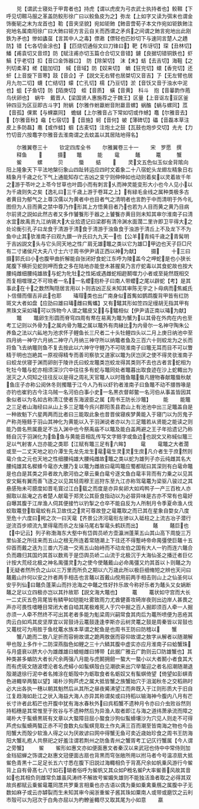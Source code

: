 <!-- { "loadSidebar": true } -->
　　兕【谓武士寝处于甲胄者也】持虎【谓以虎皮为弓衣武士执持者也】鲛韅【下呼见切韅马服之革盖防鲛形徐广曰以鲛鱼皮为之】弥龙【上如字又读为弭末也谓金饰衡轭之末为龙首也】鞈【音夹坚貌】宛如钜釶【釶音啻荀子本文作宛如钜鉄釶注宛地名属南阳徐广曰大釶曰钜方言云自关而西谓之矛呉之间谓之釶言宛地出此刚鉄为矛也】惨如蠭虿【言其中人之毒】僄遫【僄轻也匹妙切下与速同言楚人之趫防】错【七各切金涂也】【匹烧切通俗文曰刀锋曰】靶【布讶切】琛【丑林切】鱕【甫袁切又音烦】防【赋注甫亦切玉篇仓合切又音错】鑢【良据切错铜鉄也】虾　鰝【乎老切】扣【音口金饰器口】　防【除架切】　沫【末】蛣【去吉切】海靻【之列切柔革】槎【鉏加切】　蜮【音域】防【奴来切】　蜎【狂兖切】蠉【香兖切】还虷【上音旋下音寒】跂【音企】孑【説文无右臂也居桀切又音吉】孒【无左臂也居月九勿二切】蠛【亡结切】蠓【亡孔切】檽【乃豆切】淤【音饫又音于浊水中泥也】蛆【子鱼切】防【陌庚切】　蛭【音质】　蟥【音黄】　科斗　抱【音曓韵作菢鸟伏卵也】　蜗牛　戴晋人【梁国贤人惠施荐之于魏王】区量【上音讴左豆区釜钟四豆为区豆即古斗字】附蜗【尔雅作蚹蠃蚹音附蠃音螺】蜗醢【蜗与螺同】苽【音孤】倮累【与蜾蠃同】　蟾蠩【上尔雅音占下常如切或作蜍】鼁【尔雅音去】【尔雅音秋】鼀【七宿切】【音施】蚵【音何】蚾【薄碑切】礧【音磊本草注皮上多防磊】鼃【或作蛙】蝈【古麦切】注炮土之鼓【瓦鼓也炮步交切】圥圥【力竹切音六按鼁字尔雅音去淮南谓之去蚊盖以其居陆地得名】

　　尔雅翼卷三十
　　钦定四库全书
　　尔雅翼卷三十一
　　宋　罗愿　撰
　　释鱼
　　　　　摄　　鼈　　　能
　　鼋　　　鼇　　　鼍　　　蟹
　　鲎　　　螺　　　贝　　　蜃
　　蛣
　　
　　灵文五色似玉似金背隂向阳上隆象天下平法地槃衍象山四趾转运应四时文着象二十八宿蛇头龙翅左精象日右精象月千歳之化下气上通能知存亡吉凶之变宁则伸伸如也动则着矣以灵着故千年之游于苓叶之上苓今甘草也叶圆小而有刺言乆而神灵能变形大小也今人见小以为千歳则失之矣【逸礼曰三千歳上游于卷耳之上】有緑毛金线之属种类极多古者黄目为郁气之上尊汉儒以为黄者中也目者气之清明者也言酌于中而清明于外今礼图但为人目而黄之禁中尊乃作形其上方悟黄目者乃也若为人目而黄之黄乃目病尔前贤之説如此然古者又多作饕餮形于器之上饕餮亦黄目则未知其审尔淮南子曰清水宜故禹贡九江纳锡大大业拾遗记曰梁郡有清泠渊水面濶二里许即卫平得大之处论衡引孔子曰龙食于清游于清食于清游于浊鱼食于浊游于清丘上不及龙下不为鱼中止其欤淮南子曰观九鑚一许氏曰九九天一也【公羊青纯千歳之青髯明于吉凶説文头与它头同天地之性广肩无雄鼈之类以它为雄□甲边也天子巨□尺有二寸诸侯尺大夫八寸士六寸周书伊尹请正西以神为献】
　　摄
　　十三曰摄郭氏曰小也腹甲曲折解能自张闭好食蛇江东呼为陵盖今之呷蛇是也小狭长尾腹下横折见蛇则呷而食之多在陆地亦能登木甚腥臭乃言疗蛇毒以其食蛇故也按大腰纯雌细腰纯雄故与蛇为牝牡之性妬或遇雌蛇相趂鬭噬力小者或至毙然既相交而复相噬理之不可晓者一名一名蠳抱朴子曰南人带蠳之尾以辟蛇【考】是其事此在十之数然陶隠居言用以卜则吉凶正反未知其审陈无宇之卜母病而焦臧氏卜信僣而僣吉非此也耶
　　瑇瑁类也出广南身似首觜如鹦鹉腹背甲皆有红防斑文大者如盘【应劭曰雄曰瑇雌曰觜蠵】又有鼊其形如笠四足缦胡无指其甲有黒珠文采如瑇可以饰物今人谓之鼊皮又与鼊相似【伊尹请正南以瑇为献】
　　鼈
　　鼈卵生形圆而脊穹四周有帬在易离为鼈为蟹为以其骨在外肉在内也至考工记则以外骨为之属内骨为鼈之属以鼈外有肉縁比为内骨尔一名神守陶朱公养鱼之法以六畆地为池求怀子鲤鱼长三尺者二十头牡鲤四头以二月上庚日纳池中至四月纳一神守六月纳二神守八月纳三神守所以纳鼈者鱼及三百六十则蛟龙为之长而将鱼飞去纳鼈则鱼不复去按此以六神守守鲤乃不可晓淮南子曰鼈无耳而目不可以瞥精于明也岂絶其一原视得精专而善司察欤又道家以鼈为厌岂厌之使不得灵欤淮南子曰蛟龙伏寝于渊而卵剖于陵许氏曰蛟龙鼈类岂蛟龙得其类则不去也古者言蛇相为牝牡今鼈与蛇亦相须深沙穴中往往多有蛇与鼈同处者鼈暮出取食迹在沙上蛇輙出为泯灭之人伺知之往往反以是得之周礼天官鼈人以时簎鱼鼈蜃凡貍物春献鼈蜃秋献鱼庄子亦称公阅休冬则擉鼈于江今人乃有以虾钓者淮南子曰鱼鼈不动不擐唇喙是亦钓也崔豹古今注乌贼一名河伯白事小史一名黒衣督邮鳖一名河伯从事盖皆因其象似者以为名如古称清江使者东海波臣之属【周书王防长沙鼈】
　　能
　　能鼈之三足者山海经曰从山上多三足鼈今呉兴郡阳羡县君山上有池池中出三足鼈盖自是一种故魁下六星两两而比者曰三能取此象也昔晋侯寝疾梦黄能入于寝门以为厉鬼子产称尧殛鲧于羽山其神化为黄能以入于羽渊说者亦以为三足鼈若从贤能之能读之则能乃兽名熊属鹿足不当入渊中也今祭禹庙不以鼈及能白盖两避之王子年拾遗记乃称鲧自沉于羽渊化为鱼鱼与黄能音相乱传写文字鲧字或鱼边也説文又称蜮似鼈三足以气射害人岂亦能之类耶【江赋有鼈三足有六眸】
　　鼋
　　鼋鼈之大者濶或至一二丈天地之初介潭生先龙先龙生鼋鼋生灵灵生庶凡介者生于庶然则鼋介虫之元也天地之性细腰纯雄大腰纯雌故鼈之类以蛇为雄列子亦云纯雌其名大腰纯雄其名穉蜂今鼋亦大腰乃复以鼈为雌故曰鼋鸣鼈应蜀都赋曰其深则有白鼋命鼈是也白是其类之异者故九歌河伯之章云乗白鼋兮逐文鱼白鼋丰背而有力乗之以见其安文鳐有翼而善飞逐之以见其轻周穆王巡狩东至九江亦称驾鼋鼍为梁驱八骏过之其悬感殆未可臆度如晋毛寳过江白载之而度是亦异矣卵大如鸡鸭子一产三百枚人亦掘取以盐淹之古者楚人献鼋于郑灵公其臣食指动以为必甞异味是古亦不常有也鼋好自曝其腹于江岸渔人伺其便接竹以钓掣之仓卒不能自反为人所制月令季夏命渔人伐蛟取鼍登取鼋蛟有兵卫故伐之灵可尊故登之鼋鼍取之而已其在星象自婺女八度至危十六度曰枵之次一曰天鼋【齐景公济河鼋衔左骖以入砥柱之上流古冶子潜行逆流百步顺流九里得鼋而杀之左操马尾右掣鼋头鹤跃而出】
　　鼇
　　鼇巨也【中记云】列子称渤海东大壑中有岱舆员峤方壶瀛洲蓬莱五山其山高下周旋三万里仙圣之所往来而五山之根无所连着常随潮上下往还不得蹔峙帝命禺彊使巨鼇十五仰首而戴之迭为三畨六万歳一交焉五山始峙而不动龙伯之国有大人一钓而连六鼇合负而趣归其国灼其首以数焉于是岱舆员峤二山流于北极沉于大海仙圣之播迁者巨亿计按大荒经北极之神名禺彊灵为之使今使鼇戴山必命禺彊又灼其首以卜则鼇之为无疑者然所负之山以三万里而所负之期以六万歳此所以极巨细脩短之辨也天问曰鼇戴山抃何以安之抃者两手相击也言鼇以首戴山傥用前两手相击则山上之仙圣何以安乎列仙曰鼇负蓬莱山而抃沧海之中鼇之性好抃乐故今称好乐者为鼇头又女娲断鼇之足以立四极亦岂以其抃故耶【説文海大鼈也】
　　鼍
　　鼍状如守宫而大长一二丈灰五色背尾皆有鳞甲如铠能吐雾致雨力尤酋健善攻碕岸夜则出边岸人甚畏之声亦可畏性嗜睡目常闭大者自啮其尾极难死人于穴中掘之百人掘即须百人牵一人掘亦须一人牵不然终不可出其老者多能为鬽梁周兴嗣常食其肉后为鼍所喷便为恶疮其肉云白如鸡其皮坚厚宜以冐鼓诗云鼍鼓逢逢李斯亦云树灵鼍之鼓是周秦皆以冐鼓也又鼍枕可为用胜于鱼枕鼍水族本草谓之鮀鱼是也周书王防曰防稽以
　　蟹
　　蟹八跪而二敖八足折而容俯故谓之跪两敖倨而容仰故谓之敖字从解者以随潮解甲也殻上多作十二防深燕脂色如鲤之三十六鳞其腹中虚实亦应月淮南子曰蛤蟹珠与月盛衰以脐大小为雄雌雄曰蜋螘雌曰博带【此据广雅云广韵则云□防雄蟹也】其种类甚多蝤防大者长尺余两强八月能与虎鬭拥劒一螯大一螯小以大者鬭小者食其大而有虎斑文随波堙沦者名虎蟳小如蟚蜞殻白见潮欲来出穴举螯迎之者名招潮随潮退殻潮退徐行泥中者名摊涂在蛎殻中为蛎取食者名蛎奴又有蟚蜞倚望【倚望如彭蜞青色进輙举两螯以望】竭朴沙狗芦虎之属大抵皆蟹之族蟹始穴于沮洳秋冬之交稻熟时必大出各执一穗以朝其魁然后从其所之昼夜觱沸望江而奔既入于江则形质大于旧自江复趋海如赴江之状入海益大海人亦异其称谓矣或曰持稻以输海神今腹内八月有芒长寸许者此稻芒也开腹中犹有海水春秋外曰呉稻蟹不遗种月令亦曰介虫败谷然则持稻穗是其常惟至于败谷与不遗种然后为异渔人取者即江与海之道纬萧承流而障之竭朴大于蟚螖黒斑有文章以大螯障目屈小螯食沙狗似蟚螖壤沙为穴见人则走不可得芦虎似蟚螖两螯正赤不可食数丸似蟚蜞竞取土作丸满三百而潮至皆南海之物也今岳阳蟹大而殻少软渔人得之以为厌故谚曰网中得蟹无鱼可卖近歳始珍食之周书王防海阳大蟹礼庖人共祭祀之好羞注谓若荆州之防鱼青州之蟹胥考工记仄行蟹属【今人谓之旁蟹】
　　鲎
　　鲎形如惠文亦如便面惠文者秦汉以来武冠也侍中中常侍则加金珰貂蝉之饰谓之赵惠文冠便面古扇也背黒而穹张敞所用以拊马者今号温凉扇大抵鲎色青黒十二足足长五六寸悉在腹下旧説过海輙相负于背髙尺余如帆乗风游行今鲎背上自有骨髙七八寸如石瑚者俗呼为鲎帆又其众如栰名鲎大率鲎善风故其音如也其相负则雌常负雄虽风涛终不解故号鲎媚失雄则不能独活渔者取之必得其双故呉都赋云乗鲎鼋鼍同罛共罗乗言相乗也亦古语以偶为乗如乗禽乗鴈之属腹中子无数如麻子或云亦罅裂而生未知其审今闽浙重鲎子酱其珠如粟南人或带或磨饮之云利市殻可以为冠次于白角亦屈以为杓轑釜輙尽又取其尾为小如意
　　蠃
